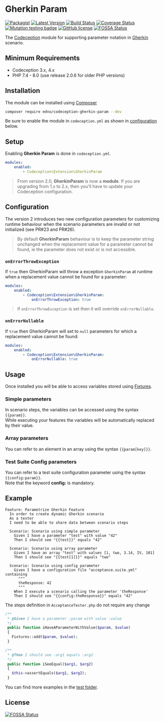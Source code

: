 # Gherkin Param

[![Packagist](https://img.shields.io/packagist/dt/edno/codeception-gherkin-param.svg?style=flat-square)](https://packagist.org/packages/edno/codeception-gherkin-param)
[![Latest Version](https://img.shields.io/packagist/v/edno/codeception-gherkin-param.svg?style=flat-square)](https://packagist.org/packages/edno/codeception-gherkin-param)
[![Build Status](https://img.shields.io/travis/com/edno/codeception-gherkin-param.svg?style=flat-square)](https://travis-ci.com/edno/codeception-gherkin-param)
[![Coverage Status](https://img.shields.io/coveralls/edno/codeception-gherkin-param.svg?style=flat-square)](https://coveralls.io/github/edno/codeception-gherkin-param?branch=main)
[![Mutation testing badge](https://img.shields.io/endpoint?style=flat-square&url=https%3A%2F%2Fbadge-api.stryker-mutator.io%2Fgithub.com%2Fedno%2Fcodeception-gherkin-param%2Fmain)](https://dashboard.stryker-mutator.io/reports/github.com/edno/codeception-gherkin-param/main)
[![GitHub license](https://img.shields.io/badge/license-Apache%202-blue.svg?style=flat-square)](https://raw.githubusercontent.com/edno/codeception-gherkin-param/main/LICENSE)
[![FOSSA Status](https://app.fossa.io/api/projects/git%2Bgithub.com%2Fedno%2Fcodeception-gherkin-param.svg?type=shield)](https://app.fossa.io/projects/git%2Bgithub.com%2Fedno%2Fcodeception-gherkin-param?ref=badge_shield)

The [Codeception](http://codeception.com/) module for supporting parameter notation
in [Gherkin](https://codeception.com/docs/07-BDD)
scenario.

## Minimum Requirements

- Codeception 3.x, 4.x
- PHP 7.4 - 8.0 (use release 2.0.6 for older PHP versions)

## Installation

The module can be installed using [Composer](https://getcomposer.org)

```bash
composer require edno/codeception-gherkin-param --dev
```

Be sure to enable the module in `codeception.yml` as shown in
[configuration](#configuration) below.

## Setup

Enabling **Gherkin Param** is done in `codeception.yml`.

```yaml
modules:
    enabled:
        - Codeception\Extension\GherkinParam
```

> From version 2.0, **GherkinParam** is now a **module**.
> If you are upgrading from 1.x to 2.x, then you'll have to update your Codeception configuration.

## Configuration

The version 2 introduces two new configuration parameters for customizing runtime behaviour when the scenario parameters are invalid or not initialized (see PR#23 and PR#26).

> By default **GherkinParam**  behaviour is to keep the parameter string unchanged when the replacement value for a parameter cannot be found, ie the parameter does not exist or is not accessible.

### `onErrorThrowException`

If `true` then GherkinParam will throw a exception `GherkinParam` at runtime when a replacement value cannot be found for a parameter:

```yaml
modules:
    enabled:
        - Codeception\Extension\GherkinParam:
            onErrorThrowException: true
```

> If `onErrorThrowException` is set then it will override `onErrorNullable`.

### `onErrorNullable`

If `true` then GherkinParam will set to `null` parameters for which a replacement value cannot be found:

```yaml
modules:
    enabled:
        - Codeception\Extension\GherkinParam:
            onErrorNullable: true
```

## Usage

Once installed you will be able to access variables stored using
[Fixtures](https://codeception.com/docs/reference/Fixtures.html).  

### Simple parameters

In scenario steps, the variables can be accessed using the syntax `{{param}}`.  
While executing your features the variables will be automatically replaced by their value.

### Array parameters

You can refer to an element in an array using the syntax `{{param[key]}}`.  

### Test Suite Config parameters

You can refer to a test suite configuration parameter using the syntax `{{config:param}}`.  
Note that the keyword **config:** is mandatory.

## Example

```gherkin
Feature: Parametrize Gherkin Feature
  In order to create dynamic Gherkin scenario
  As a tester
  I need to be able to share data between scenario steps

  Scenario: Scenario using simple parameter
    Given I have a parameter "test" with value "42"
    Then I should see "{{test}}" equals "42"

  Scenario: Scenario using array parameter
    Given I have an array "test" with values [1, two, 3.14, IV, 101]
    Then I should see "{{test[1]}}" equals "two"

  Scenario: Scenario using config parameter
    Given I have a configuration file "acceptance.suite.yml" containing
      """
      theResponse: 42
      """
    When I execute a scenario calling the parameter 'theResponse'
    Then I should see "{{config:theResponse}}" equals "42"
```

The steps definition in `AcceptanceTester.php` do not require any change

```php
/**
 * @Given I have a parameter :param with value :value
 */
 public function iHaveAParameterWithValue($param, $value)
 {
   Fixtures::add($param, $value);
 }

/**
 * @Then I should see :arg1 equals :arg2
 */
 public function iSeeEqual($arg1, $arg2)
 {
   $this->assertEquals($arg1, $arg2);
 }
```

 You can find more examples in the [test folder](https://github.com/edno/codeception-gherkin-param/tree/main/tests/acceptance).

## License

[![FOSSA Status](https://app.fossa.io/api/projects/git%2Bgithub.com%2Fedno%2Fcodeception-gherkin-param.svg?type=large)](https://app.fossa.io/projects/git%2Bgithub.com%2Fedno%2Fcodeception-gherkin-param?ref=badge_large)
